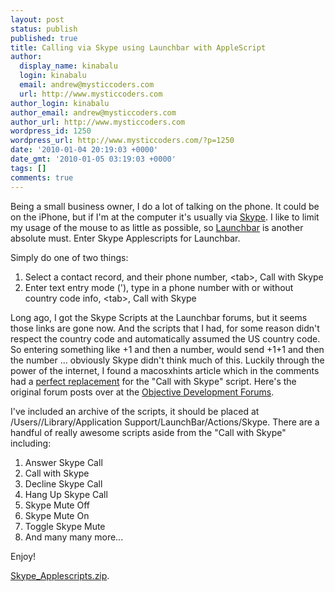 ```yaml
---
layout: post
status: publish
published: true
title: Calling via Skype using Launchbar with AppleScript
author:
  display_name: kinabalu
  login: kinabalu
  email: andrew@mysticcoders.com
  url: http://www.mysticcoders.com
author_login: kinabalu
author_email: andrew@mysticcoders.com
author_url: http://www.mysticcoders.com
wordpress_id: 1250
wordpress_url: http://www.mysticcoders.com/?p=1250
date: '2010-01-04 20:19:03 +0000'
date_gmt: '2010-01-05 03:19:03 +0000'
tags: []
comments: true
---
```

Being a small business owner, I do a lot of talking on the phone.  It could be on the iPhone, but if I'm at the computer it's usually via <a href="http://www.skype.com" target="_blank">Skype</a>.  I like to limit my usage of the mouse to as little as possible, so <a href="http://www.obdev.at/products/launchbar/index.html" target="_blank">Launchbar</a> is another absolute must.  Enter Skype Applescripts for Launchbar.

Simply do one of two things:

<ol>
<li>Select a contact record, and their phone number, &lt;tab&gt;, Call with Skype</li>
<li>Enter text entry mode ('), type in a phone number with or without country code info, &lt;tab&gt;, Call with Skype</li>
</ol>
Long ago, I got the Skype Scripts at the Launchbar forums, but it seems those links are gone now.  And the scripts that I had, for some reason didn't respect the country code and automatically assumed the US country code.  So entering something like +1 and then a number, would send +1+1 and then the number ... obviously Skype didn't think much of this.  Luckily through the power of the internet, I found a macosxhints article which in the comments had a <a href="http://www.macosxhints.com/article.php?story=20050810145110629" target="_blank">perfect replacement</a> for the "Call with Skype" script.  Here's the original forum posts over at the <a href="http://forums.obdev.at/viewtopic.php?f=9&t=1288" target="_blank">Objective Development Forums</a>.

I've included an archive of the scripts, it should be placed at /Users/<Username>/Library/Application Support/LaunchBar/Actions/Skype.  There are a handful of really awesome scripts aside from the "Call with Skype" including:

<ol>
<li>Answer Skype Call</li>
<li>Call with Skype</li>
<li>Decline Skype Call</li>
<li>Hang Up Skype Call</li>
<li>Skype Mute Off</li>
<li>Skype Mute On</li>
<li>Toggle Skype Mute</li>
<li>And many many more...</li>
</ol>
Enjoy!

<a href="/wp-content/uploads/2010/01/Skype_Applescripts.zip">Skype_Applescripts.zip</a>.

